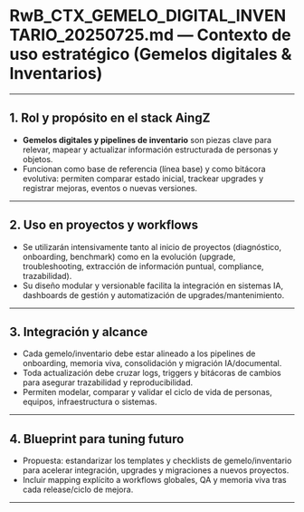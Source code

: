 # RwB_CTX_GEMELO_DIGITAL_INVENTARIO_20250725.md — Contexto de uso estratégico (Gemelos digitales & Inventarios)

---

## 1. Rol y propósito en el stack AingZ
- **Gemelos digitales y pipelines de inventario** son piezas clave para relevar, mapear y actualizar información estructurada de personas y objetos.
- Funcionan como base de referencia (línea base) y como bitácora evolutiva: permiten comparar estado inicial, trackear upgrades y registrar mejoras, eventos o nuevas versiones.

---

## 2. Uso en proyectos y workflows
- Se utilizarán intensivamente tanto al inicio de proyectos (diagnóstico, onboarding, benchmark) como en la evolución (upgrade, troubleshooting, extracción de información puntual, compliance, trazabilidad).
- Su diseño modular y versionable facilita la integración en sistemas IA, dashboards de gestión y automatización de upgrades/mantenimiento.

---

## 3. Integración y alcance
- Cada gemelo/inventario debe estar alineado a los pipelines de onboarding, memoria viva, consolidación y migración IA/documental.
- Toda actualización debe cruzar logs, triggers y bitácoras de cambios para asegurar trazabilidad y reproducibilidad.
- Permiten modelar, comparar y validar el ciclo de vida de personas, equipos, infraestructura o sistemas.

---

## 4. Blueprint para tuning futuro
- Propuesta: estandarizar los templates y checklists de gemelo/inventario para acelerar integración, upgrades y migraciones a nuevos proyectos.
- Incluir mapping explícito a workflows globales, QA y memoria viva tras cada release/ciclo de mejora.

---

